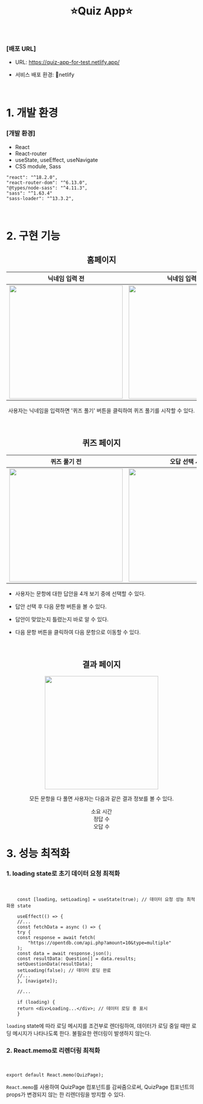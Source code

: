 <div align="center">

# ⭐Quiz App⭐

</div>
</br>

### **[배포 URL]**

- URL: https://quiz-app-for-test.netlify.app/

- 서비스 배포 환경: 🔗netlify

</br>

# 1. 개발 환경

### **[개발 환경]**

- React
- React-router
- useState, useEffect, useNavigate
- CSS module, Sass

```
"react": "^18.2.0",
"react-router-dom": "^6.13.0",
"@types/node-sass": "^4.11.3",
"sass": "^1.63.4"
"sass-loader": "^13.3.2",
```

</br>

# 2. 구현 기능

<div align="center">

## 홈페이지

|                                                      닉네임 입력 전                                                      |                                                      닉네임 입력 후                                                      |
| :----------------------------------------------------------------------------------------------------------------------: | :----------------------------------------------------------------------------------------------------------------------: |
| <img width="300" src="https://github.com/CosmicLatte009/quiz-app/assets/87015026/814ab275-d8f3-4bcd-9507-327e4e82ad5f"/> | <img width="300" src="https://github.com/CosmicLatte009/quiz-app/assets/87015026/d13409dc-4f12-4ce2-93cb-a11e710efe6f"/> |

사용자는 닉네임을 입력하면 '퀴즈 풀기' 버튼을 클릭하여 퀴즈 풀기를 시작할 수 있다.

</br>

## 퀴즈 페이지

|                                                       퀴즈 풀기 전                                                       |                                                       오답 선택 시                                                       |                                                       정답 선택 시                                                       |
| :----------------------------------------------------------------------------------------------------------------------: | :----------------------------------------------------------------------------------------------------------------------: | :----------------------------------------------------------------------------------------------------------------------: |
| <img width="300" src="https://github.com/CosmicLatte009/quiz-app/assets/87015026/45429a0a-49f2-4516-9fdc-1357a5a5681e"/> | <img width="300" src="https://github.com/CosmicLatte009/quiz-app/assets/87015026/d38273a8-2e77-405f-8db7-75ebedfe5a7e"/> | <img width="300" src="https://github.com/CosmicLatte009/quiz-app/assets/87015026/cd59b65d-4638-4f88-b377-f0b4dd44fbfb"/> |

<div align="left">

- 사용자는 문항에 대한 답안을 4개 보기 중에 선택할 수 있다.

- 답안 선택 후 다음 문항 버튼을 볼 수 있다.

- 답안이 맞았는지 틀렸는지 바로 알 수 있다.

- 다음 문항 버튼을 클릭하여 다음 문항으로 이동할 수 있다.

</div>

</br>

## 결과 페이지

<img width="300" src="https://github.com/CosmicLatte009/quiz-app/assets/87015026/cee1c449-86cb-4ed5-b495-7fbcafc59b24"/>

</br>

모든 문항을 다 풀면 사용자는 다음과 같은 결과 정보를 볼 수 있다.

소요 시간  
정답 수  
오답 수

</div>

# 3. 성능 최적화

### 1. loading state로 초기 데이터 요청 최적화

</br>

```tsx
    const [loading, setLoading] = useState(true); // 데이터 요청 성능 최적화용 state

    useEffect(() => {
    //...
    const fetchData = async () => {
    try {
    const response = await fetch(
        "https://opentdb.com/api.php?amount=10&type=multiple"
    );
    const data = await response.json();
    const resultData: Question[] = data.results;
    setQuestionData(resultData);
    setLoading(false); // 데이터 로딩 완료
    //...
    }, [navigate]);

    //...

    if (loading) {
    return <div>Loading...</div>; // 데이터 로딩 중 표시
    }
```

`loading` state에 따라 로딩 메시지를 조건부로 렌더링하여, 데이터가 로딩 중일 때만 로딩 메시지가 나타나도록 한다. 불필요한 렌더링이 발생하지 않는다.

### 2. React.memo로 리렌더링 최적화

</br>

```tsx
export default React.memo(QuizPage);
```

`React.memo`를 사용하여 QuizPage 컴포넌트를 감싸줌으로써, QuizPage 컴포넌트의 props가 변경되지 않는 한 리렌더링을 방지할 수 있다.
